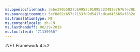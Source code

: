 ```yaml
---
ms.openlocfilehash: 3e6e390b5027c69952c91095323483e7676fe30b
ms.sourcegitcommit: 5ef0d02cb57c7153fd9d5417cdcad45665af832e
ms.translationtype: MT
ms.contentlocale: zh-CN
ms.lasthandoff: 08/29/2019
ms.locfileid: "71139966"
---
```

.NET Framework 4.5.2